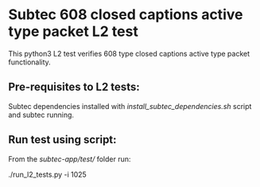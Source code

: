 # Subtec 608 closed captions active type packet L2 test

This python3 L2 test verifies 608 type closed captions active type packet 
functionality.

## Pre-requisites to L2 tests:

Subtec dependencies installed with *install_subtec_dependencies.sh* script
and subtec running.

## Run test using script:

From the *subtec-app/test/* folder run:

./run_l2_tests.py -i 1025